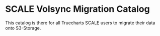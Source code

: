 # SCALE Volsync Migration Catalog

This catalog is there for all Truecharts SCALE users to migrate their data onto S3-Storage.
 